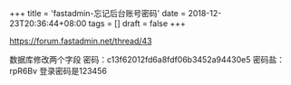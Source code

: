 +++
title = 'fastadmin-忘记后台账号密码'
date = 2018-12-23T20:36:44+08:00
tags = []
draft = false
+++

https://forum.fastadmin.net/thread/43

数据库修改两个字段
密码：c13f62012fd6a8fdf06b3452a94430e5
密码盐：rpR6Bv
登录密码是123456
